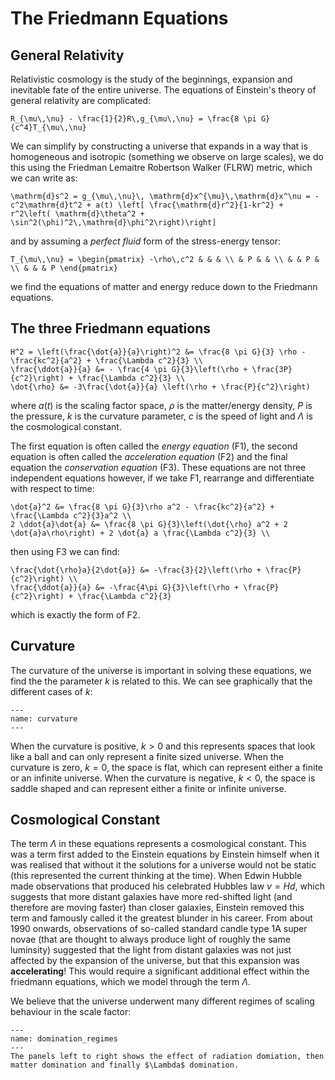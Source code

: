 # The Friedmann Equations

## General Relativity
Relativistic cosmology is the study of the beginnings, expansion and inevitable
fate of the entire universe.  The equations of Einstein's theory of general relativity are complicated:

```{math}
R_{\mu\,\nu} - \frac{1}{2}R\,g_{\mu\,\nu} = \frac{8 \pi G}{c^4}T_{\mu\,\nu}
```

We can simplify by constructing a universe that expands in a way that is homogeneous and isotropic (something we observe on large scales), we do this using the Friedman Lemaitre Robertson Walker (FLRW) metric, which we can write as:
```{math}
\mathrm{d}s^2 = g_{\mu\,\nu}\, \mathrm{d}x^{\mu}\,\mathrm{d}x^\nu = -c^2\mathrm{d}t^2 + a(t) \left[ \frac{\mathrm{d}r^2}{1-kr^2} + r^2\left( \mathrm{d}\theta^2 + \sin^2(\phi)^2\,\mathrm{d}\phi^2\right)\right]
```
and by assuming a *perfect fluid* form of the stress-energy tensor:
```{math}
T_{\mu\,\nu} = \begin{pmatrix} -\rho\,c^2 & & & \\ & P & & \\ & & P & \\ & & & P \end{pmatrix}
```
we find the equations of matter and energy reduce down to the Friedmann equations.

## The three Friedmann equations
```{math}
H^2 = \left(\frac{\dot{a}}{a}\right)^2 &= \frac{8 \pi G}{3} \rho - \frac{kc^2}{a^2} + \frac{\Lambda c^2}{3} \\ 
\frac{\ddot{a}}{a} &= - \frac{4 \pi G}{3}\left(\rho + \frac{3P}{c^2}\right) + \frac{\Lambda c^2}{3} \\ 
\dot{\rho} &= -3\frac{\dot{a}}{a} \left(\rho + \frac{P}{c^2}\right)
```

where $a(t)$ is the scaling factor space, $\rho$ is the matter/energy density, $P$ is the pressure, $k$ is the curvature parameter, $c$ is the speed of light and $\Lambda$ is the cosmological constant.  

The first equation is often called the *energy equation* (F1), the second equation is often called the *acceleration equation* (F2) and the final equation the *conservation equation* (F3).  These equations are not three independent equations however, if we take F1, rearrange and differentiate with respect to time:

```{math}
\dot{a}^2 &= \frac{8 \pi G}{3}\rho a^2 - \frac{kc^2}{a^2} + \frac{\Lambda c^2}{3}a^2 \\
2 \ddot{a}\dot{a} &= \frac{8 \pi G}{3}\left(\dot{\rho} a^2 + 2 \dot{a}a\rho\right) + 2 \dot{a} a \frac{\Lambda c^2}{3} \\
```
then using F3 we can find:
```{math}
\frac{\dot{\rho}a}{2\dot{a}} &= -\frac{3}{2}\left(\rho + \frac{P}{c^2}\right) \\
\frac{\ddot{a}}{a} &= -\frac{4\pi G}{3}\left(\rho + \frac{P}{c^2}\right) + \frac{\Lambda c^2}{3}
```
which is exactly the form of F2.

## Curvature 

The curvature of the universe is important in solving these equations, we find the the parameter $k$ is related to this.  We can see graphically that the different cases of $k$:

```{figure} ./figures/curvature.png
---
name: curvature
---
```
When the curvature is positive, $k > 0$ and this represents spaces that look like a ball and can only represent a finite sized universe.  When the curvature is zero, $k=0$, the space is flat, which can represent either a finite or an infinite universe.  When the curvature is negative, $k < 0$, the space is saddle shaped and can represent either a finite or infinite universe.

## Cosmological Constant

The term $\Lambda$ in these equations represents a cosmological constant.  This was a term first added to the Einstein equations by Einstein himself when it was realised that without it the solutions for a universe would not be static (this represented the current thinking at the time).  When Edwin Hubble made observations that produced his celebrated Hubbles law $v = H d$, which suggests that more distant galaxies have more red-shifted light (and therefore are moving faster) than closer galaxies, Einstein removed this term and famously called it the greatest blunder in his career.  From about 1990 onwards, observations of so-called standard candle type 1A super novae (that are thought to always produce light of roughly the same luminsity) suggested that the light from distant galaxies was not just affected by the expansion of the universe, but that this expansion was **accelerating**!  This would require a significant additional effect within the friedmann equations, which we model through the term $\Lambda$.

We believe that the universe underwent many different regimes of scaling behaviour in the scale factor:
```{figure} ./figures/domination_regimes.png
---
name: domination_regimes
---
The panels left to right shows the effect of radiation domiation, then matter domination and finally $\Lambda$ domination.
```